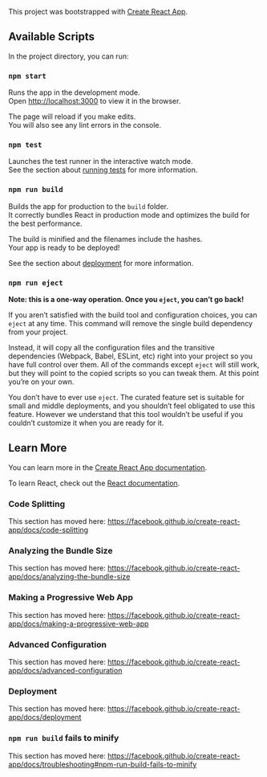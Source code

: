 This project was bootstrapped with [Create React App](https://github.com/facebook/create-react-app).

## Available Scripts

In the project directory, you can run:

### `npm start`

Runs the app in the development mode.<br>
Open [http://localhost:3000](http://localhost:3000) to view it in the browser.

The page will reload if you make edits.<br>
You will also see any lint errors in the console.

### `npm test`

Launches the test runner in the interactive watch mode.<br>
See the section about [running tests](https://facebook.github.io/create-react-app/docs/running-tests) for more information.

### `npm run build`

Builds the app for production to the `build` folder.<br>
It correctly bundles React in production mode and optimizes the build for the best performance.

The build is minified and the filenames include the hashes.<br>
Your app is ready to be deployed!

See the section about [deployment](https://facebook.github.io/create-react-app/docs/deployment) for more information.

### `npm run eject`

**Note: this is a one-way operation. Once you `eject`, you can’t go back!**

If you aren’t satisfied with the build tool and configuration choices, you can `eject` at any time. This command will remove the single build dependency from your project.

Instead, it will copy all the configuration files and the transitive dependencies (Webpack, Babel, ESLint, etc) right into your project so you have full control over them. All of the commands except `eject` will still work, but they will point to the copied scripts so you can tweak them. At this point you’re on your own.

You don’t have to ever use `eject`. The curated feature set is suitable for small and middle deployments, and you shouldn’t feel obligated to use this feature. However we understand that this tool wouldn’t be useful if you couldn’t customize it when you are ready for it.

## Learn More

You can learn more in the [Create React App documentation](https://facebook.github.io/create-react-app/docs/getting-started).

To learn React, check out the [React documentation](https://reactjs.org/).

### Code Splitting

This section has moved here: https://facebook.github.io/create-react-app/docs/code-splitting

### Analyzing the Bundle Size

This section has moved here: https://facebook.github.io/create-react-app/docs/analyzing-the-bundle-size

### Making a Progressive Web App

This section has moved here: https://facebook.github.io/create-react-app/docs/making-a-progressive-web-app

### Advanced Configuration

This section has moved here: https://facebook.github.io/create-react-app/docs/advanced-configuration

### Deployment

This section has moved here: https://facebook.github.io/create-react-app/docs/deployment

### `npm run build` fails to minify

This section has moved here: https://facebook.github.io/create-react-app/docs/troubleshooting#npm-run-build-fails-to-minify



<!-- 
{
"userId": 2,
"name": "Pasta and Meatballs",
"description": "Ball tip ground round chuck kevin. Corned beef spare ribs brisket sirloin picanha pork belly, jowl doner ground round biltong pig. Meatball fatback boudin jerky ham hock pork bacon andouille. Ground round leberkas bresaola pig short loin drumstick cow pork chop turkey cupim kevin turducken andouille pancetta rump. T-bone ham hock corned beef porchetta capicola.",
"prep_time": "30 minutes",
"cook_time": "1 hour",
"ingredients": [
    { "name": "Cup of Apple Cider Vinegar", "quantity": 1 },
    { "name": "Tablespoon of Sweet and Sour Sauce", "quantity": 2 },
    { "name": "Box of Noodles", "quantity": 1 }
    ],
    "instructions": [
    { "description": "One thing", "order": 1 },
    { "description": "Two things", "order": 2 },
    { "description": "Three things", "order": 3 }
    ],
    "tags": [
    { "name": "Tag1" },
    { "name": "Tag2" }
    ]
} -->
